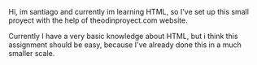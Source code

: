 Hi, im santiago and currently im learning HTML, so I've set up this small proyect with the help of theodinproyect.com website. 

Currently I have a very basic knowledge about HTML, but i think this assignment should be easy, because I've already done this in a much smaller scale.